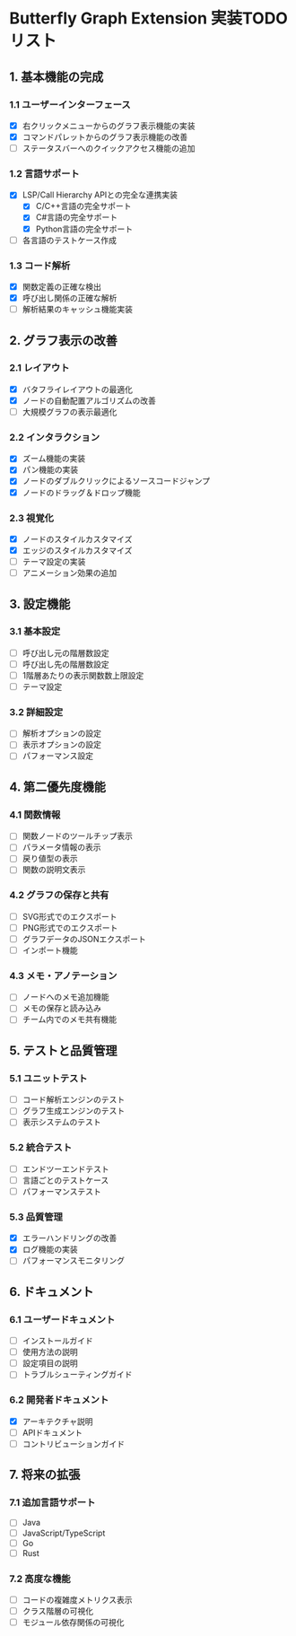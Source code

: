 # Butterfly Graph Extension 実装TODOリスト

## 1. 基本機能の完成

### 1.1 ユーザーインターフェース
- [x] 右クリックメニューからのグラフ表示機能の実装
- [x] コマンドパレットからのグラフ表示機能の改善
- [ ] ステータスバーへのクイックアクセス機能の追加

### 1.2 言語サポート
- [x] LSP/Call Hierarchy APIとの完全な連携実装
  - [x] C/C++言語の完全サポート
  - [x] C#言語の完全サポート
  - [x] Python言語の完全サポート
- [ ] 各言語のテストケース作成

### 1.3 コード解析
- [x] 関数定義の正確な検出
- [x] 呼び出し関係の正確な解析
- [ ] 解析結果のキャッシュ機能実装

## 2. グラフ表示の改善

### 2.1 レイアウト
- [x] バタフライレイアウトの最適化
- [x] ノードの自動配置アルゴリズムの改善
- [ ] 大規模グラフの表示最適化

### 2.2 インタラクション
- [x] ズーム機能の実装
- [x] パン機能の実装
- [x] ノードのダブルクリックによるソースコードジャンプ
- [x] ノードのドラッグ＆ドロップ機能

### 2.3 視覚化
- [x] ノードのスタイルカスタマイズ
- [x] エッジのスタイルカスタマイズ
- [ ] テーマ設定の実装
- [ ] アニメーション効果の追加

## 3. 設定機能

### 3.1 基本設定
- [ ] 呼び出し元の階層数設定
- [ ] 呼び出し先の階層数設定
- [ ] 1階層あたりの表示関数数上限設定
- [ ] テーマ設定

### 3.2 詳細設定
- [ ] 解析オプションの設定
- [ ] 表示オプションの設定
- [ ] パフォーマンス設定

## 4. 第二優先度機能

### 4.1 関数情報
- [ ] 関数ノードのツールチップ表示
- [ ] パラメータ情報の表示
- [ ] 戻り値型の表示
- [ ] 関数の説明文表示

### 4.2 グラフの保存と共有
- [ ] SVG形式でのエクスポート
- [ ] PNG形式でのエクスポート
- [ ] グラフデータのJSONエクスポート
- [ ] インポート機能

### 4.3 メモ・アノテーション
- [ ] ノードへのメモ追加機能
- [ ] メモの保存と読み込み
- [ ] チーム内でのメモ共有機能

## 5. テストと品質管理

### 5.1 ユニットテスト
- [ ] コード解析エンジンのテスト
- [ ] グラフ生成エンジンのテスト
- [ ] 表示システムのテスト

### 5.2 統合テスト
- [ ] エンドツーエンドテスト
- [ ] 言語ごとのテストケース
- [ ] パフォーマンステスト

### 5.3 品質管理
- [x] エラーハンドリングの改善
- [x] ログ機能の実装
- [ ] パフォーマンスモニタリング

## 6. ドキュメント

### 6.1 ユーザードキュメント
- [ ] インストールガイド
- [ ] 使用方法の説明
- [ ] 設定項目の説明
- [ ] トラブルシューティングガイド

### 6.2 開発者ドキュメント
- [x] アーキテクチャ説明
- [ ] APIドキュメント
- [ ] コントリビューションガイド

## 7. 将来の拡張

### 7.1 追加言語サポート
- [ ] Java
- [ ] JavaScript/TypeScript
- [ ] Go
- [ ] Rust

### 7.2 高度な機能
- [ ] コードの複雑度メトリクス表示
- [ ] クラス階層の可視化
- [ ] モジュール依存関係の可視化
